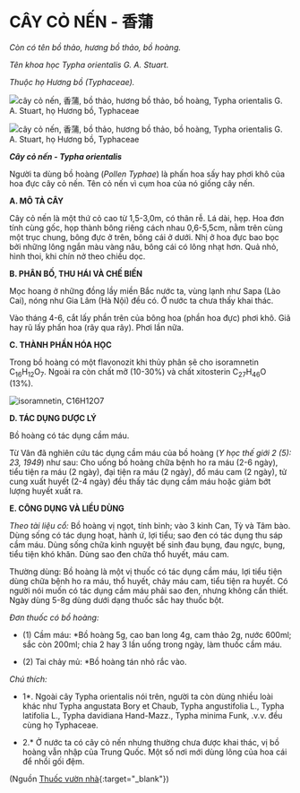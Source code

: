 # CÂY CỎ NẾN - 香蒲

*Còn có tên bồ thảo, hương bồ thảo, bồ hoàng.*

*Tên khoa học Typha orientalis G. A. Stuart.*

*Thuộc họ Hương bồ (Typhaceae).*

![cây cỏ nến, 香蒲, bồ thảo, hương bồ thảo, bồ hoàng, Typha orientalis G. A. Stuart, họ Hương bồ, Typhaceae](/imgs/caythuoc/dtl/cay-co-nen.jpg)

![cây cỏ nến, 香蒲, bồ thảo, hương bồ thảo, bồ hoàng, Typha orientalis G. A. Stuart, họ Hương bồ, Typhaceae](/imgs/caythuoc/dtl/cay-co-nen-2.jpg)

***Cây cỏ nến - Typha orientalis***

Người ta dùng bồ hoàng (*Pollen Typhae*) là phấn hoa sấy hay phơi khô của hoa đực cây cỏ nến. Tên cỏ nến vì cụm hoa của nó giống cây nến.

**A. MÔ TẢ CÂY**

Cây cỏ nến là một thứ cỏ cao từ 1,5-3,0m, có thân rễ. Lá dài, hẹp. Hoa đơn tính cùng gốc, họp thành bông riêng cách nhau 0,6-5,5cm, nằm trên cùng một trục chung, bông đực ở trên, bông cái ở dưới. Nhị ở hoa đực bao bọc bởi những lông ngắn màu vàng nâu, bông cái có lông nhạt hơn. Quả nhỏ, hình thoi, khi chín nở theo chiều dọc.

**B. PHÂN BỐ, THU HÁI VÀ CHẾ BIẾN**

Mọc hoang ở những đồng lầy miền Bắc nước ta, vùng lạnh như Sapa (Lào Cai), nóng như Gia Lâm (Hà Nội) đều có. Ở nước ta chưa thấy khai thác.

Vào tháng 4-6, cắt lấy phần trên của bông hoa (phần hoa đực) phơi khô. Giã hay rũ lấy phấn hoa (rây qua rây). Phơi lần nữa.

**C. THÀNH PHẦN HÓA HỌC**

Trong bồ hoàng có một flavonozit khi thủy phân sẽ cho isoramnetin C<sub>16</sub>H<sub>12</sub>O<sub>7</sub>. Ngoài ra còn chất mỡ (10-30%) và chất xitosterin C<sub>27</sub>H<sub>46</sub>O (13%).

![isoramnetin, C16H12O7](/imgs/caythuoc/dtl/cay-co-nen-3.jpg)

**D. TÁC DỤNG DƯỢC LÝ**

Bồ hoàng có tác dụng cầm máu.

Từ Vân đã nghiên cứu tác dụng cầm máu của bồ hoàng (*Y học thế giới 2 (5): 23, 1949*) như sau: Cho uống bồ hoàng chữa bệnh ho ra máu (2-6 ngày), tiểu tiện ra máu (2 ngày), đại tiện ra máu (2 ngày), đổ máu cam (2 ngày), tử cung xuất huyết (2-4 ngày) đều thấy tác dụng cầm máu hoặc giảm bớt lượng huyết xuất ra.

**E. CÔNG DỤNG VÀ LIỀU DÙNG**

*Theo tài liệu cổ:* Bồ hoàng vị ngọt, tính bình; vào 3 kinh Can, Tỳ và Tâm bào. Dùng sống có tác dụng hoạt, hành ứ, lợi tiểu; sao đen có tác dụng thu sáp cầm máu. Dùng sống chữa kinh nguyệt bế sinh đau bụng, đau ngực, bụng, tiểu tiện khó khăn. Dùng sao đen chữa thổ huyết, máu cam.

Thường dùng: Bồ hoàng là một vị thuốc có tác dụng cầm máu, lợi tiểu tiện dùng chữa bệnh ho ra máu, thổ huyết, chảy máu cam, tiểu tiện ra huyết. Có người nói muốn có tác dụng cầm máu phải sao đen, nhưng không cần thiết. Ngày dùng 5-8g dùng dưới dạng thuốc sắc hay thuốc bột.

*Đơn thuốc có bồ hoàng:*

* (1) Cầm máu: *Bồ hoàng 5g, cao ban long 4g, cam thảo 2g, nước 600ml; sắc còn 200ml; chia 2 hay 3 lần uống trong ngày, làm thuốc cầm máu.

* (2) Tai chảy mủ: *Bồ hoàng tán nhỏ rắc vào.

*Chú thích:*

* 1*. Ngoài cây Typha orientalis nói trên, người ta còn dùng nhiều loài khác như Typha angustata Bory et Chaub, Typha angustifolia L., Typha latifolia L., Typha davidiana Hand-Mazz., Typha minima Funk, .v.v. đều cùng họ Typhaceae.

* 2.* Ở nước ta có cây cỏ nến nhưng thường chưa được khai thác, vị bồ hoàng vẫn nhập của Trung Quốc. Một số nơi mới dùng lông của hoa cái để nhồi gối đệm.


(Nguồn [Thuốc vườn nhà](http://thuocvuonnha.com){:target="_blank"})